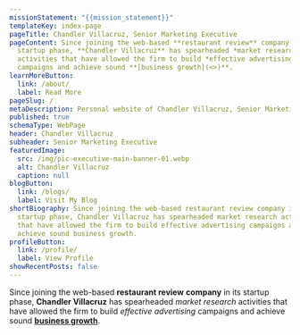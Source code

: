 ```yaml
---
missionStatement: "{{mission_statement}}"
templateKey: index-page
pageTitle: Chandler Villacruz, Senior Marketing Executive
pageContent: Since joining the web-based **restaurant review** company in its
  startup phase, **Chandler Villacruz** has spearheaded *market research*
  activities that have allowed the firm to build *effective advertising*
  campaigns and achieve sound **[business growth](<>)**.
learnMoreButton:
  link: /about/
  label: Read More
pageSlug: /
metaDescription: Personal website of Chandler Villacruz, Senior Marketing Executive.
published: true
schemaType: WebPage
header: Chandler Villacruz
subheader: Senior Marketing Executive
featuredImage:
  src: /img/pic-executive-main-banner-01.webp
  alt: Chandler Villacruz
  caption: null
blogButton:
  link: /blogs/
  label: Visit My Blog
shortBiography: Since joining the web-based restaurant review company in its
  startup phase, Chandler Villacruz has spearheaded market research activities
  that have allowed the firm to build effective advertising campaigns and
  achieve sound business growth.
profileButton:
  link: /profile/
  label: View Profile
showRecentPosts: false
---
```

Since joining the web-based **restaurant review** **company** in its startup phase, **Chandler Villacruz** has spearheaded *market research* activities that have allowed the firm to build *effective advertising* campaigns and achieve sound **[business growth](<>)**.
